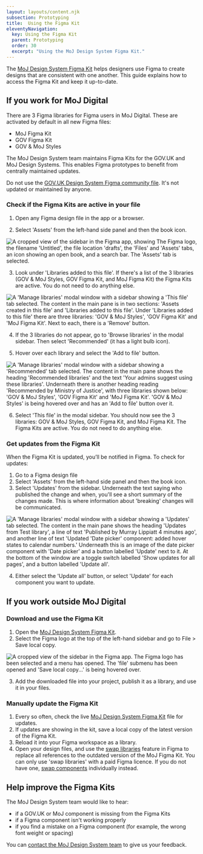 ```yaml
---
layout: layouts/content.njk
subsection: Prototyping
title:  Using the Figma Kit
eleventyNavigation:
  key: Using the Figma Kit
  parent: Prototyping
  order: 30
  excerpt: "Using the MoJ Design System Figma Kit."
---
```


The [MoJ Design System Figma Kit](https://www.figma.com/design/N2xqOFkyehXwcD9DxU1gEq/MoJ-Figma-Kit?node-id=20-17040) helps designers use Figma to create designs that are consistent with one another. This guide explains how to access the Figma Kit and keep it up-to-date.

## If you work for MoJ Digital

There are 3 Figma libraries for Figma users in MoJ Digital. These are activated by default in all new Figma files:
  - MoJ Figma Kit
  - GOV Figma Kit
  - GOV & MoJ Styles

The MoJ Design System team maintains Figma Kits for the GOV.UK and MoJ Design Systems. This enables Figma prototypes to benefit from centrally maintained updates.

<div class="govuk-inset-text">
  Do not use the <a href="https://www.figma.com/community/file/946837271092540314">GOV.UK Design System Figma community file</a>. It's not updated or maintained by anyone.
</div>

### Check if the Figma Kits are active in your file

1. Open any Figma design file in the app or a browser.

2. Select 'Assets' from the left-hand side panel and then the book icon.
<p><img src="/assets/images/figma-guidance-assets-menu.png" style="border:none" alt="A cropped view of the sidebar in the Figma app, showing The Figma logo, the filename 'Untitled', the file location 'drafts', the 'Files' and 'Assets' tabs, an icon showing an open book, and a search bar. The 'Assets' tab is selected."></p>

3. Look under 'Libraries added to this file'. If there's a list of the 3 libraries (GOV & MoJ Styles, GOV Figma Kit, and MoJ Figma Kit) the Figma Kits are active. You do not need to do anything else.
<p><img src="/assets/images/figma-guidance-default-libraries.png" style="border:none" alt="A 'Manage libraries' modal window with a sidebar showing a 'This file' tab selected. The content in the main pane is in two sections: 'Assets created in this file' and 'Libraries added to this file'. Under 'Libraries added to this file' there are three libraries: 'GOV & MoJ Styles', 'GOV Figma Kit' and 'MoJ Figma Kit'. Next to each, there is a 'Remove' button."></p>

4. If the 3 libraries do not appear, go to 'Browse libraries' in the modal sidebar. Then select 'Recommended' (it has a light bulb icon).

5. Hover over each library and select the 'Add to file' button.
<p><img src="/assets/images/figma-guidance-recommended-libraries-hover.png" style="border:none" alt="A 'Manage libraries' modal window with a sidebar showing a 'Recommended' tab selected. The content in the main pane shows the heading 'Recommended libraries' and the text 'Your admins suggest using these libraries'. Underneath there is another heading reading 'Recommended by Ministry of Justice', with three libraries shown below: 'GOV & MoJ Styles', 'GOV Figma Kit' and 'MoJ Figma Kit'. 'GOV & MoJ Styles' is being hovered over and has an 'Add to file' button over it."></p>

6. Select 'This file' in the modal sidebar. You should now see the 3 libraries: GOV & MoJ Styles, GOV Figma Kit, and MoJ Figma Kit. The Figma Kits are active. You do not need to do anything else.

### Get updates from the Figma Kit

When the Figma Kit is updated, you’ll be notified in Figma. To check for updates:

1. Go to a Figma design file
2. Select 'Assets' from the left-hand side panel and then the book icon.
3. Select 'Updates' from the sidebar. Underneath the text saying who published the change and when, you'll see a short summary of the changes made. This is where information about 'breaking' changes will be communicated.
<p><img src="/assets/images/figma-guidance-update.png" style="border:none" alt="A 'Manage libraries' modal window with a sidebar showing a 'Updates' tab selected. The content in the main pane shows the heading 'Updates from Test library', a line of text 'Published by Murray Lippiatt 4 minutes ago', and another line of text 'Updated 'Date picker' component: added hover states to calendar numbers.' Underneath this is an image of the date picker component with 'Date picker' and a button labelled 'Update' next to it. At the bottom of the window are a toggle switch labelled 'Show updates for all pages', and a button labelled 'Update all'."></p>

4. Either select the 'Update all' button, or select 'Update' for each component you want to update.



## If you work outside MoJ Digital

### Download and use the Figma Kit

1. Open the [MoJ Design System Figma Kit](https://www.figma.com/design/N2xqOFkyehXwcD9DxU1gEq/MoJ-Figma-Kit?node-id=20-17040).
2. Select the Figma logo at the top of the left-hand sidebar and go to File > Save local copy.
<p><img src="/assets/images/figma-guidance-download-kit.png" style="border:none" alt="A cropped view of the sidebar in the Figma app. The Figma logo has been selected and a menu has opened. The 'file' submenu has been opened and 'Save local copy...' is being hovered over."></p>

3. Add the downloaded file into your project, publish it as a library, and use it in your files.

### Manually update the Figma Kit

1. Every so often, check the live [MoJ Design System Figma Kit](https://www.figma.com/design/N2xqOFkyehXwcD9DxU1gEq/MoJ-Figma-Kit?node-id=20-17040) file for updates.
2. If updates are showing in the kit, save a local copy of the latest version of the Figma Kit.
3. Reload it into your Figma workspace as a library.
4. Open your design files, and use the [swap libraries](https://help.figma.com/hc/en-us/articles/4404856784663-Swap-style-and-component-libraries) feature in Figma to replace all references to the outdated version of the MoJ Figma Kit. You can only use 'swap libraries' with a paid Figma licence. If you do not have one, [swap components](https://help.figma.com/hc/en-us/articles/360039150413-Swap-components-and-instances) individually instead.



## Help improve the Figma Kits

The MoJ Design System team would like to hear:

- if a GOV.UK or MoJ component is missing from the Figma Kits
- if a Figma component isn't working properly
- if you find a mistake on a Figma component (for example, the wrong font weight or spacing)

You can [contact the MoJ Design System team](/help) to give us your feedback.